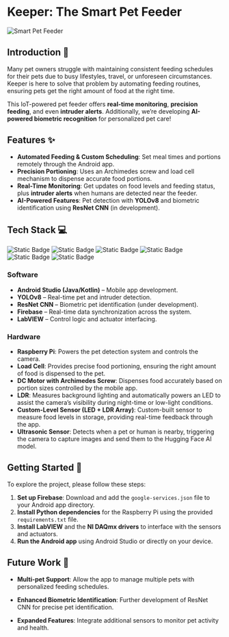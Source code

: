 # **Keeper: The Smart Pet Feeder**

![Smart Pet Feeder](https://example.com/smart-pet-feeder-image.jpg)

## **Introduction 🚀**
Many pet owners struggle with maintaining consistent feeding schedules for their pets due to busy lifestyles, travel, or unforeseen circumstances. Keeper is here to solve that problem by automating feeding routines, ensuring pets get the right amount of food at the right time.

This IoT-powered pet feeder offers **real-time monitoring**, **precision feeding**, and even **intruder alerts**. Additionally, we’re developing **AI-powered biometric recognition** for personalized pet care!

## **Features ✨**
- **Automated Feeding & Custom Scheduling**: Set meal times and portions remotely through the Android app.
- **Precision Portioning**: Uses an Archimedes screw and load cell mechanism to dispense accurate food portions.
- **Real-Time Monitoring**: Get updates on food levels and feeding status, plus **intruder alerts** when humans are detected near the feeder.
- **AI-Powered Features**: Pet detection with **YOLOv8** and biometric identification using **ResNet CNN** (in development).

## **Tech Stack 💻**

![Static Badge](https://img.shields.io/badge/Kotlin-black?logo=kotlin)
![Static Badge](https://img.shields.io/badge/Python-black?logo=python)
![Static Badge](https://img.shields.io/badge/OpenCV-black?logo=opencv&logoColor=green)
![Static Badge](https://img.shields.io/badge/YOLO-black?logo=yolo)
![Static Badge](https://img.shields.io/badge/Firebase-black?logo=firebase&logoColor=%23EB844E)
![Static Badge](https://img.shields.io/badge/LabVIEW-black?logo=labview)
          
          
          

### **Software**

- **Android Studio (Java/Kotlin)** – Mobile app development.
- **YOLOv8** – Real-time pet and intruder detection.
- **ResNet CNN** – Biometric pet identification (under development).
- **Firebase** – Real-time data synchronization across the system.
- **LabVIEW** – Control logic and actuator interfacing.

### **Hardware**

- **Raspberry Pi**: Powers the pet detection system and controls the camera.
- **Load Cell**: Provides precise food portioning, ensuring the right amount of food is dispensed to the pet.
- **DC Motor with Archimedes Screw**: Dispenses food accurately based on portion sizes controlled by the mobile app.
- **LDR**: Measures background lighting and automatically powers an LED to assist the camera’s visibility during night-time or low-light conditions.
- **Custom-Level Sensor (LED + LDR Array)**: Custom-built sensor to measure food levels in storage, providing real-time feedback through the app.
- **Ultrasonic Sensor**: Detects when a pet or human is nearby, triggering the camera to capture images and send them to the Hugging Face AI model.

## **Getting Started 🚀**

To explore the project, please follow these steps:

1. **Set up Firebase**: Download and add the `google-services.json` file to your Android app directory.
2. **Install Python dependencies** for the Raspberry Pi using the provided `requirements.txt` file.
3. **Install LabVIEW** and the **NI DAQmx drivers** to interface with the sensors and actuators.
4. **Run the Android app** using Android Studio or directly on your device.





## **Future Work 🔮**
- **Multi-pet Support**: Allow the app to manage multiple pets with personalized feeding schedules.

- **Enhanced Biometric Identification**: Further development of ResNet CNN for precise pet identification.

- **Expanded Features**: Integrate additional sensors to monitor pet activity and health.
